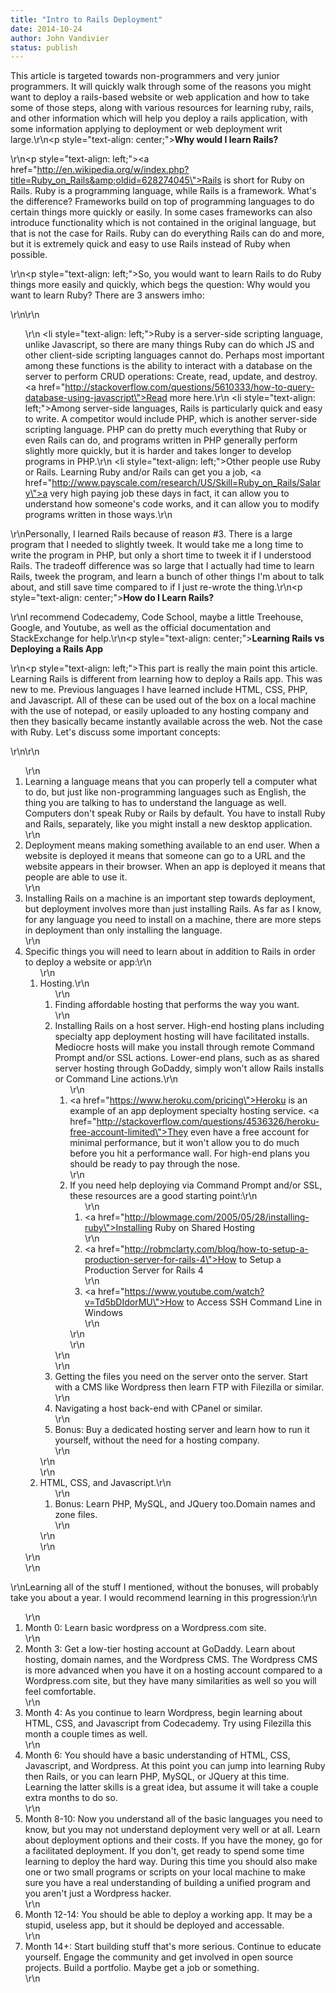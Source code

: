 ```yaml
---
title: "Intro to Rails Deployment"
date: 2014-10-24
author: John Vandivier
status: publish
---
```


This article is targeted towards non-programmers and very junior programmers. It will quickly walk through some of the reasons you might want to deploy a rails-based website or web application and how to take some of those steps, along with various resources for learning ruby, rails, and other information which will help you deploy a rails application, with some information applying to deployment or web deployment writ large.\r\n<p style=\"text-align: center;\"><strong>Why would I learn Rails?</strong></p>\r\n<p style=\"text-align: left;\"><a href=\"http://en.wikipedia.org/w/index.php?title=Ruby_on_Rails&amp;oldid=628274045\">Rails is short for Ruby on Rails</a>. Ruby is a programming language, while Rails is a framework. What's the difference? Frameworks build on top of programming languages to do certain things more quickly or easily. In some cases frameworks can also introduce functionality which is not contained in the original language, but that is not the case for Rails. Ruby can do everything Rails can do and more, but it is extremely quick and easy to use Rails instead of Ruby when possible.</p>\r\n<p style=\"text-align: left;\">So, you would want to learn Rails to do Ruby things more easily and quickly, which begs the question: Why would you want to learn Ruby? There are 3 answers imho:</p>\r\n\r\n<ol>\r\n	<li style=\"text-align: left;\">Ruby is a server-side scripting language, unlike Javascript, so there are many things Ruby can do which JS and other client-side scripting languages cannot do. Perhaps most important among these functions is the ability to interact with a database on the server to perform CRUD operations: Create, read, update, and destroy. <a href=\"http://stackoverflow.com/questions/5610333/how-to-query-database-using-javascript\">Read more here</a>.</li>\r\n	<li style=\"text-align: left;\">Among server-side languages, Rails is particularly quick and easy to write. A competitor would include PHP, which is another server-side scripting language. PHP can do pretty much everything that Ruby or even Rails can do, and programs written in PHP generally perform slightly more quickly, but it is harder and takes longer to develop programs in PHP.</li>\r\n	<li style=\"text-align: left;\">Other people use Ruby or Rails. Learning Ruby and/or Rails can get you a job, <a href=\"http://www.payscale.com/research/US/Skill=Ruby_on_Rails/Salary\">a very high paying job these days in fact</a>, it can allow you to understand how someone's code works, and it can allow you to modify programs written in those ways.</li>\r\n</ol>\r\nPersonally, I learned Rails because of reason #3. There is a large program that I needed to slightly tweek. It would take me a long time to write the program in PHP, but only a short time to tweek it if I understood Rails. The tradeoff difference was so large that I actually had time to learn Rails, tweek the program, and learn a bunch of other things I'm about to talk about, and still save time compared to if I just re-wrote the thing.\r\n<p style=\"text-align: center;\"><strong>How do I Learn Rails?</strong></p>\r\nI recommend Codecademy, Code School, maybe a little Treehouse, Google, and Youtube, as well as the official documentation and StackExchange for help.\r\n<p style=\"text-align: center;\"><strong>Learning Rails vs Deploying a Rails App</strong></p>\r\n<p style=\"text-align: left;\">This part is really the main point this article. Learning Rails is different from learning how to deploy a Rails app. This was new to me. Previous languages I have learned include HTML, CSS, PHP, and Javascript. All of these can be used out of the box on a local machine with the use of notepad, or easily uploaded to any hosting company and then they basically became instantly available across the web. Not the case with Ruby. Let's discuss some important concepts:</p>\r\n\r\n<ol>\r\n	<li>Learning a language means that you can properly tell a computer what to do, but just like non-programming languages such as English, the thing you are talking to has to understand the language as well. Computers don't speak Ruby or Rails by default. You have to install Ruby and Rails, separately, like you might install a new desktop application.</li>\r\n	<li>Deployment means making something available to an end user. When a website is deployed it means that someone can go to a URL and the website appears in their browser. When an app is deployed it means that people are able to use it.</li>\r\n	<li>Installing Rails on a machine is an important step towards deployment, but deployment involves more than just installing Rails. As far as I know, for any language you need to install on a machine, there are more steps in deployment than only installing the language.</li>\r\n	<li>Specific things you will need to learn about in addition to Rails in order to deploy a website or app:\r\n<ol>\r\n	<li>Hosting.\r\n<ol>\r\n	<li>Finding affordable hosting that performs the way you want.</li>\r\n	<li>Installing Rails on a host server. High-end hosting plans including specialty app deployment hosting will have facilitated installs. Mediocre hosts will make you install through remote Command Prompt and/or SSL actions. Lower-end plans, such as as shared server hosting through GoDaddy, simply won't allow Rails installs or Command Line actions.\r\n<ol>\r\n	<li><a href=\"https://www.heroku.com/pricing\">Heroku</a> is an example of an app deployment specialty hosting service. <a href=\"http://stackoverflow.com/questions/4536326/heroku-free-account-limited\">They even have a free account for minimal performance</a>, but it won't allow you to do much before you hit a performance wall. For high-end plans you should be ready to pay through the nose.</li>\r\n	<li>If you need help deploying via Command Prompt and/or SSL, these resources are a good starting point:\r\n<ol>\r\n	<li><a href=\"http://blowmage.com/2005/05/28/installing-ruby\">Installing Ruby on Shared Hosting</a></li>\r\n	<li><a href=\"http://robmclarty.com/blog/how-to-setup-a-production-server-for-rails-4\">How to Setup a Production Server for Rails 4</a></li>\r\n	<li><a href=\"https://www.youtube.com/watch?v=Td5bDIdorMU\">How to Access SSH Command Line in Windows </a></li>\r\n</ol>\r\n</li>\r\n</ol>\r\n</li>\r\n	<li>Getting the files you need on the server onto the server. Start with a CMS like Wordpress then learn FTP with Filezilla or similar.</li>\r\n	<li>Navigating a host back-end with CPanel or similar.</li>\r\n	<li>Bonus: Buy a dedicated hosting server and learn how to run it yourself, without the need for a hosting company.</li>\r\n</ol>\r\n</li>\r\n	<li>HTML, CSS, and Javascript.\r\n<ol>\r\n	<li>Bonus: Learn PHP, MySQL, and JQuery too.Domain names and zone files.</li>\r\n</ol>\r\n</li>\r\n</ol>\r\n</li>\r\n</ol>\r\nLearning all of the stuff I mentioned, without the bonuses, will probably take you about a year. I would recommend learning in this progression:\r\n<ol>\r\n	<li>Month 0: Learn basic wordpress on a Wordpress.com site.</li>\r\n	<li>Month 3: Get a low-tier hosting account at GoDaddy. Learn about hosting, domain names, and the Wordpress CMS. The Wordpress CMS is more advanced when you have it on a hosting account compared to a Wordpress.com site, but they have many similarities as well so you will feel comfortable.</li>\r\n	<li>Month 4: As you continue to learn Wordpress, begin learning about HTML, CSS, and Javascript from Codecademy. Try using Filezilla this month a couple times as well.</li>\r\n	<li>Month 6: You should have a basic understanding of HTML, CSS, Javascript, and Wordpress. At this point you can jump into learning Ruby then Rails, or you can learn PHP, MySQL, or JQuery at this time. Learning the latter skills is a great idea, but assume it will take a couple extra months to do so.</li>\r\n	<li>Month 8-10: Now you understand all of the basic languages you need to know, but you may not understand deployment very well or at all. Learn about deployment options and their costs. If you have the money, go for a facilitated deployment. If you don't, get ready to spend some time learning to deploy the hard way. During this time you should also make one or two small programs or scripts on your local machine to make sure you have a real understanding of building a unified program and you aren't just a Wordpress hacker.</li>\r\n	<li>Month 12-14: You should be able to deploy a working app. It may be a stupid, useless app, but it should be deployed and accessable.</li>\r\n	<li>Month 14+: Start building stuff that's more serious. Continue to educate yourself. Engage the community and get involved in open source projects. Build a portfolio. Maybe get a job or something.</li>\r\n</ol>
